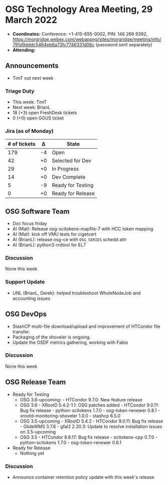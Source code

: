 # OSG Technology Area Meeting, 29 March 2022

-   **Coordinates:** Conference: +1-415-655-0002, PIN: 146 266 9392,
    <https://morgridge.webex.com/webappng/sites/morgridge/meeting/info/791d9dddc5464eb6a73fc7746331d06c> (password sent separately)
-   **Attending:** 

## Announcements

- TimT out next week

### Triage Duty

-   This week: TimT
-   Next week: BrianL
-   18 (+3) open FreshDesk tickets
-   0 (+0) open GGUS ticket

### Jira (as of Monday)

| # of tickets | &Delta; | State             |
|--------------|---------|-------------------|
| 179          | -4      | Open              |
| 42           | +0      | Selected for Dev  |
| 29           | +0      | In Progress       |
| 14           | +0      | Dev Complete      |
| 5            | -9      | Ready for Testing |
| 0            | +0      | Ready for Release |

## OSG Software Team

-   Doc focus friday
-   AI (Mat): Release osg-scitokens-mapfile-7 with HCC token mapping
-   AI (Mat): kick off VMU tests for cigetcert
-   AI (BrianL): release osg-ce with `OSG_SERIES` schedd attr
-   AI (BrianL): python3-rrdtool for EL7

### Discussion

None this week

### Support Update

-   UNL (BrianL, Derek): helped troubleshoot WholeNodeJob and accounting issues

## OSG DevOps

- StashCP multi-file download/upload and improvement of HTCondor file transfer.
- Packaging of the shoveler is ongoing.
- Update the OSDF metrics gathering, working with Fabio

### Discussion

None this week

## OSG Release Team

-   Ready for Testing
    - OSG 3.6-upcoming:
          - HTCondor 9.7.0: New feature release
    - OSG 3.6
          - XRootD 5.4.2-1.1: OSG patches added
          - HTCondor 9.0.11: Bug fix release
          - python-scitokens 1.7.0
          - osg-token-renewer 0.8.1
          - xrootd-monitoring-shoveler 1.0.0
          - stashcp 6.5.0
    - OSG 3.5-upcoming
          - XRootD 5.4.2
          - HTCondor 9.0.11: Bug fix release
          - GlideWMS 3.7.6
          - gfal2 2.20.3: Update to resolve installation issues on 3.5-upcoming
    - OSG 3.5
          - HTCondor 8.8.17: Bug fix release
          - scitokens-cpp 0.7.0
          - python-scitokens 1.7.0
          - osg-token-renewer 0.8.1
-   Ready for Release
    -   Nothing yet

### Discussion

-   Announce container retention policy update with this week's release
